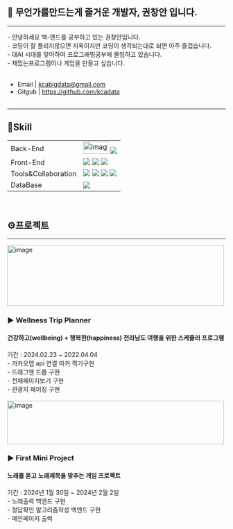 <h2>🙂 무언가를만드는게 즐거운  개발자, 권창안 입니다.</h2>
<hr>
- 안녕하세요 백-앤드를 공부하고 있는 권창안입니다.<br>
- 코딩이 잘 풀리지않으면 지옥이지만 코딩이 생각되는대로 되면 아주 즐겁습니다.<br>
- 대AI 시대를 맞이하여 프로그래밍공부에 몰입하고 있습니다. <br>
- 재밌는프로그램이나 게임을 만들고 싶습니다. <br><br>

- Email | kcabigdata@gmail.com <br>
- Gitgub | https://github.com/kcadata <br> <br>
<hr>


<h2>🔧Skill</h2>
<table>
     <tr>
        <td>Back-End</td>
        <td>
            <img width="57px" height="28px" alt="image" src="https://github.com/kcadata/kcadata/assets/157599955/1afcacfa-ce9e-481b-ba42-14c2320c5d13">
            <img src="https://img.shields.io/badge/Java-007396?style=for-the-badge&logo=java&logoColor=white"/>            
        </td>
    </tr>
    <tr>
        <td>Front-End</td>
        <td>
            <img src="https://img.shields.io/badge/HTML5-E34F26?style=for-the-badge&logo=HTML5&logoColor=white"/>
            <img src="https://img.shields.io/badge/CSS3-1572B6?style=for-the-badge&logo=CSS3&logoColor=white"/>
            <img src="https://img.shields.io/badge/JavaScript-F7DF1E?style=for-the-badge&logo=JavaScript&logoColor=white"/>          
        </td>
    </tr>
    <tr>
        <td>Tools&Collaboration</td>
        <td>
            <img src="https://img.shields.io/badge/Eclipse-2C2255?style=for-the-badge&logo=Eclipse&logoColor=white"/>         
            <img src="https://img.shields.io/badge/VSCode-007ACC?style=for-the-badge&logo=VisualStudioCode&logoColor=white"/>
            <img src="https://img.shields.io/badge/Git-F05032?style=for-the-badge&logo=Git&logoColor=white"/>
            <img src="https://img.shields.io/badge/GitHub-181717?style=for-the-badge&logo=GitHub&logoColor=white"/>
        </td>
    </tr>
    <tr>
        <td>DataBase</td>
        <td>
            <img src="https://img.shields.io/badge/Oracle 11g-F80000?style=for-the-badge&logo=Oracle&logoColor=white"/>
        </td>
    </tr>
  
</table>
<br>

<h2>⚙️프로젝트</h2>
<hr>

<img width="500px" height="140px" alt="image" src="https://github.com/kcadata/kcadata/assets/157599955/9d990815-2177-4cfe-a471-0efd19446900">
<h3> ▶ Wellness Trip Planner </h3>
<h4> 건강하고(wellbeing) + 행복한(happiness) 전라남도 여행을 위한 스케줄러 프로그램 </h4>
기간 : 2024.02.23 ~ 2022.04.04 <br>
- 카카오맵 api 연결 마커 찍기구현<br>
- 드래그앤 드롭 구현<br>
- 전체페이지보기 구현<br>
- 관광지 페이징 구현<br><br>


<img width="500px" height="100px" alt="image" src="https://github.com/kcadata/kcadata/assets/157599955/ab2f9ae4-a29e-43b8-99fb-f26e2393a94d">
<h3> ▶ First Mini Project </h3>
<h4>노래를 듣고 노래제목을 맞추는 게임 프로젝트</h4>
  기간 : 2024년 1월 30일 ~ 2024년 2월 2일 <br>
- 노래출력 백엔드 구현 <br>
- 정답확인 알고리즘작성 백엔드 구현 <br>
- 메인페이지 출력 <br>


